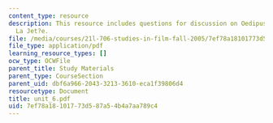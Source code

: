 ```yaml
---
content_type: resource
description: This resource includes questions for discussion on Oedipus and Marker?s
  La Jet?e.
file: /media/courses/21l-706-studies-in-film-fall-2005/7ef78a18101773d587a54b4a7aa789c4_unit_6.pdf
file_type: application/pdf
learning_resource_types: []
ocw_type: OCWFile
parent_title: Study Materials
parent_type: CourseSection
parent_uid: dbf6a966-2043-3213-3610-eca1f39806d4
resourcetype: Document
title: unit_6.pdf
uid: 7ef78a18-1017-73d5-87a5-4b4a7aa789c4
---
```

